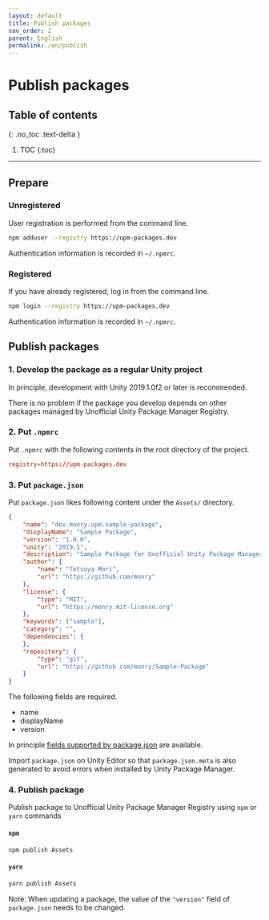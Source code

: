 ```yaml
---
layout: default
title: Publish packages
nav_order: 2
parent: English
permalink: /en/publish
---
```


# Publish packages

## Table of contents
{: .no_toc .text-delta }

1. TOC
{:toc}

---

## Prepare

### Unregistered

User registration is performed from the command line.

```bash
npm adduser --registry https://upm-packages.dev
```

Authentication information is recorded in `~/.npmrc`.

### Registered

If you have already registered, log in from the command line.

```bash
npm login --registry https://upm-packages.dev
```

Authentication information is recorded in `~/.npmrc`.

## Publish packages

### 1. Develop the package as a regular Unity project

In principle, development with Unity 2019.1.0f2 or later is recommended.

There is no problem if the package you develop depends on other packages managed by Unofficial Unity Package Manager Registry.

### 2. Put `.npmrc`

Put `.npmrc` with the following contents in the root directory of the project.

```rc
registry=https://upm-packages.dev
```

### 3. Put `package.json`

Put `package.json` likes following content under the `Assets/` directory.

```json
{
    "name": "dev.monry.upm.sample-package",
    "displayName": "Sample Package",
    "version": "1.0.0",
    "unity": "2019.1",
    "description": "Sample Package for Unofficial Unity Package Manager Registry",
    "author": {
        "name": "Tetsuya Mori",
        "url": "https://github.com/monry"
    },
    "license": {
        "type": "MIT",
        "url": "https://monry.mit-license.org"
    },
    "keywords": ["sample"],
    "category": "",
    "dependencies": {
    },
    "repository": {
        "type": "git",
        "url": "https://github.com/monry/Sample-Package"
    }
}
```

The following fields are required.

* name
* displayName
* version

In principle [fields supported by package.json](https://docs.npmjs.com/files/package.json) are available.

Import `package.json` on Unity Editor so that `package.json.meta` is also generated to avoid errors when installed by Unity Package Manager.

### 4. Publish package

Publish package to Unofficial Unity Package Manager Registry using `npm` or `yarn` commands

#### `npm`

```bash
npm publish Assets
```

#### `yarn`

```bash
yarn publish Assets
```

Note: When updating a package, the value of the `"version"` field of `package.json` needs to be changed.
